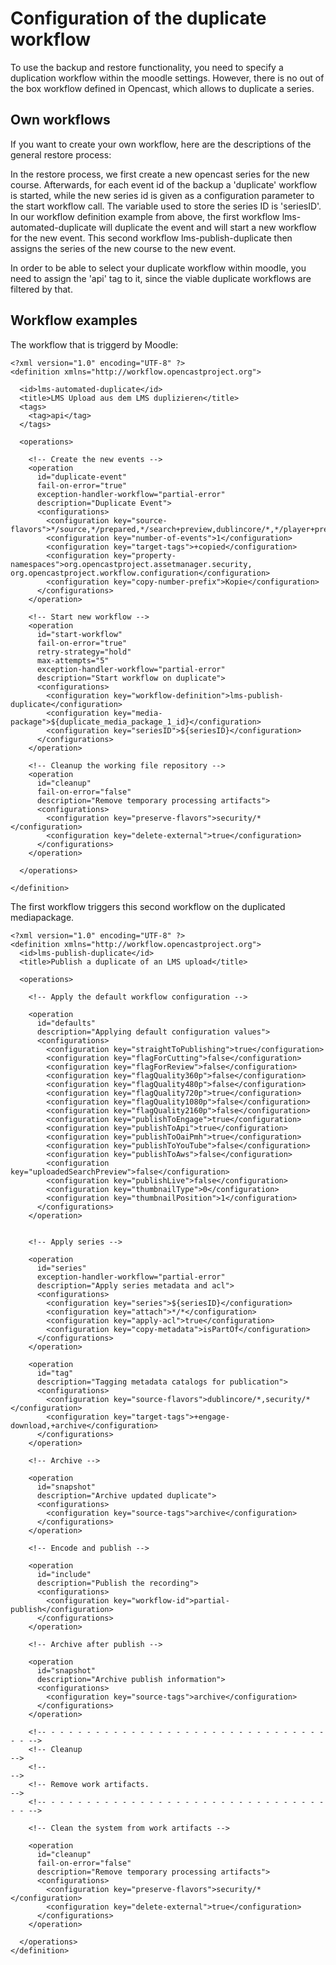# Configuration of the duplicate workflow
To use the backup and restore functionality, you need to specify a duplication workflow within the moodle settings. However, there is no out of the box workflow defined in Opencast, which allows to duplicate a series.

## Own workflows

If you want to create your own workflow, here are the descriptions of the general restore process:

In the restore process, we first create a new opencast series for the new course. Afterwards, for each event id of the
backup a 'duplicate' workflow is started, while the new series id is given as a configuration parameter to the start workflow call. The variable used to store the series ID is 'seriesID'.
In our workflow definition example from above, the first workflow lms-automated-duplicate will duplicate the event and will start a new workflow for the new event. This second workflow lms-publish-duplicate then assigns the series of the new course to the new event.

In order to be able to select your duplicate workflow within moodle, you need to assign the 'api' tag to it, since the viable duplicate workflows are filtered by that.

## Workflow examples

The workflow that is triggerd by Moodle:

```
<?xml version="1.0" encoding="UTF-8" ?>
<definition xmlns="http://workflow.opencastproject.org">

  <id>lms-automated-duplicate</id>
  <title>LMS Upload aus dem LMS duplizieren</title>
  <tags>
    <tag>api</tag>
  </tags>

  <operations>

    <!-- Create the new events -->
    <operation
      id="duplicate-event"
      fail-on-error="true"
      exception-handler-workflow="partial-error"
      description="Duplicate Event">
      <configurations>
        <configuration key="source-flavors">*/source,*/prepared,*/search+preview,dublincore/*,*/player+preview,*/feed+preview,*/timeline+preview,smil/*,security/xacml+series</configuration>
        <configuration key="number-of-events">1</configuration>
        <configuration key="target-tags">+copied</configuration>
        <configuration key="property-namespaces">org.opencastproject.assetmanager.security, org.opencastproject.workflow.configuration</configuration>
        <configuration key="copy-number-prefix">Kopie</configuration>
      </configurations>
    </operation>

    <!-- Start new workflow -->
    <operation
      id="start-workflow"
      fail-on-error="true"
      retry-strategy="hold"
      max-attempts="5"
      exception-handler-workflow="partial-error"
      description="Start workflow on duplicate">
      <configurations>
        <configuration key="workflow-definition">lms-publish-duplicate</configuration>
        <configuration key="media-package">${duplicate_media_package_1_id}</configuration>
        <configuration key="seriesID">${seriesID}</configuration>
      </configurations>
    </operation>

    <!-- Cleanup the working file repository -->
    <operation
      id="cleanup"
      fail-on-error="false"
      description="Remove temporary processing artifacts">
      <configurations>
        <configuration key="preserve-flavors">security/*</configuration>
        <configuration key="delete-external">true</configuration>
      </configurations>
    </operation>

  </operations>

</definition>
```

The first workflow triggers this second workflow on the duplicated mediapackage.

```
<?xml version="1.0" encoding="UTF-8" ?>
<definition xmlns="http://workflow.opencastproject.org">
  <id>lms-publish-duplicate</id>
  <title>Publish a duplicate of an LMS upload</title>

  <operations>

    <!-- Apply the default workflow configuration -->

    <operation
      id="defaults"
      description="Applying default configuration values">
      <configurations>
        <configuration key="straightToPublishing">true</configuration>
        <configuration key="flagForCutting">false</configuration>
        <configuration key="flagForReview">false</configuration>
        <configuration key="flagQuality360p">false</configuration>
        <configuration key="flagQuality480p">false</configuration>
        <configuration key="flagQuality720p">true</configuration>
        <configuration key="flagQuality1080p">false</configuration>
        <configuration key="flagQuality2160p">false</configuration>
        <configuration key="publishToEngage">true</configuration>
        <configuration key="publishToApi">true</configuration>
        <configuration key="publishToOaiPmh">true</configuration>
        <configuration key="publishToYouTube">false</configuration>
        <configuration key="publishToAws">false</configuration>
        <configuration key="uploadedSearchPreview">false</configuration>
        <configuration key="publishLive">false</configuration>
        <configuration key="thumbnailType">0</configuration>
        <configuration key="thumbnailPosition">1</configuration>
      </configurations>
    </operation>


    <!-- Apply series -->

    <operation
      id="series"
      exception-handler-workflow="partial-error"
      description="Apply series metadata and acl">
      <configurations>
        <configuration key="series">${seriesID}</configuration>
        <configuration key="attach">*/*</configuration>
        <configuration key="apply-acl">true</configuration>
        <configuration key="copy-metadata">isPartOf</configuration>
      </configurations>
    </operation>

    <operation
      id="tag"
      description="Tagging metadata catalogs for publication">
      <configurations>
        <configuration key="source-flavors">dublincore/*,security/*</configuration>
        <configuration key="target-tags">+engage-download,+archive</configuration>
      </configurations>
    </operation>

    <!-- Archive -->

    <operation
      id="snapshot"
      description="Archive updated duplicate">
      <configurations>
        <configuration key="source-tags">archive</configuration>
      </configurations>
    </operation>

    <!-- Encode and publish -->

    <operation
      id="include"
      description="Publish the recording">
      <configurations>
        <configuration key="workflow-id">partial-publish</configuration>
      </configurations>
    </operation>

    <!-- Archive after publish -->

    <operation
      id="snapshot"
      description="Archive publish information">
      <configurations>
        <configuration key="source-tags">archive</configuration>
      </configurations>
    </operation>

    <!-- - - - - - - - - - - - - - - - - - - - - - - - - - - - - - - - - - -->
    <!-- Cleanup                                                           -->
    <!--                                                                   -->
    <!-- Remove work artifacts.                                            -->
    <!-- - - - - - - - - - - - - - - - - - - - - - - - - - - - - - - - - - -->

    <!-- Clean the system from work artifacts -->

    <operation
      id="cleanup"
      fail-on-error="false"
      description="Remove temporary processing artifacts">
      <configurations>
        <configuration key="preserve-flavors">security/*</configuration>
        <configuration key="delete-external">true</configuration>
      </configurations>
    </operation>

  </operations>
</definition>
```
